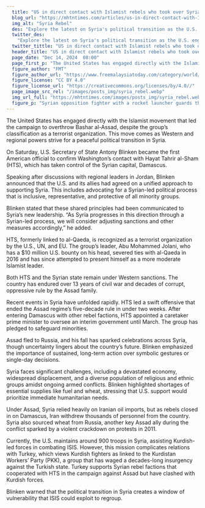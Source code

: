 ```yaml
---
  title: "US in direct contact with Islamist rebels who took over Syria"
  blog_url: "https://mhtntimes.com/articles/us-in-direct-contact-with-Islamist-rebels-who-took-over-syria.md"
  img_alt: "Syria Rebel"
  des: "Explore the latest on Syria's political transition as the U.S. engages with Hayat Tahrir al-Sham following the fall of Bashar al-Assad. Learn about challenges, sanctions, and efforts for an inclusive future."
  twitter_des:
    "Explore the latest on Syria's political transition as the U.S. engages with Hayat Tahrir al-Sham following the fall of Bashar al-Assad. Learn about challenges, sanctions, and efforts for an inclusive future."
  twitter_tittle: "US in direct contact with Islamist rebels who took over Syria"
  header_title: "US in direct contact with Islamist rebels who took over Syria"
  page_date: "Dec 14, 2024  08:00"
  page_first_p: "The United States has engaged directly with the Islamist movement that led the campaign to overthrow Bashar al-Assad, despite the group’s classification as a terrorist organization. This move comes as Western and regional powers strive for a peaceful political transition in Syria."
  figure_author: "FMT"
  figure_author_url: "https://www.freemalaysiatoday.com/category/world/2024/12/07/iraq-considers-syria-intervention-as-rebels-advance/"
  figure_license: "CC BY 4.0"
  figure_license_url: "https://creativecommons.org/licenses/by/4.0//"
  page_image_src_rel: "/images/posts_img/syria_rebel.webp"
  img_url_full: "https://mhtntimes.com/images/posts_img/syria_rebel.webp"
  figure_p: "Syrian opposition fighter with a rocket launcher guards the provincial office, where president Bashar Assad’s image is riddled with bullets in Hama"
---
```


The United States has engaged directly with the Islamist movement that led the campaign to overthrow Bashar al-Assad, despite the group’s classification as a terrorist organization. This move comes as Western and regional powers strive for a peaceful political transition in Syria.

On Saturday, U.S. Secretary of State Antony Blinken became the first American official to confirm Washington’s contact with Hayat Tahrir al-Sham (HTS), which has taken control of the Syrian capital, Damascus.

Speaking after discussions with regional leaders in Jordan, Blinken announced that the U.S. and its allies had agreed on a unified approach to supporting Syria. This includes advocating for a Syrian-led political process that is inclusive, representative, and protective of all minority groups.

Blinken stated that these shared principles had been communicated to Syria’s new leadership. “As Syria progresses in this direction through a Syrian-led process, we will consider adjusting sanctions and other measures accordingly,” he added.

HTS, formerly linked to al-Qaeda, is recognized as a terrorist organization by the U.S., UN, and EU. The group’s leader, Abu Mohammed Jolani, who has a $10 million U.S. bounty on his head, severed ties with al-Qaeda in 2016 and has since attempted to present himself as a more moderate Islamist leader.

Both HTS and the Syrian state remain under Western sanctions. The country has endured over 13 years of civil war and decades of corrupt, oppressive rule by the Assad family.

Recent events in Syria have unfolded rapidly. HTS led a swift offensive that ended the Assad regime’s five-decade rule in under two weeks. After entering Damascus with other rebel factions, HTS appointed a caretaker prime minister to oversee an interim government until March. The group has pledged to safeguard minorities.

Assad fled to Russia, and his fall has sparked celebrations across Syria, though uncertainty lingers about the country’s future. Blinken emphasized the importance of sustained, long-term action over symbolic gestures or single-day decisions.

Syria faces significant challenges, including a devastated economy, widespread displacement, and a diverse population of religious and ethnic groups amidst ongoing armed conflicts. Blinken highlighted shortages of essential supplies like fuel and wheat, stressing that U.S. support would prioritize immediate humanitarian needs.

Under Assad, Syria relied heavily on Iranian oil imports, but as rebels closed in on Damascus, Iran withdrew thousands of personnel from the country. Syria also sourced wheat from Russia, another key Assad ally during the conflict sparked by a violent crackdown on protests in 2011.

Currently, the U.S. maintains around 900 troops in Syria, assisting Kurdish-led forces in combating ISIS. However, this mission complicates relations with Turkey, which views Kurdish fighters as linked to the Kurdistan Workers’ Party (PKK), a group that has waged a decades-long insurgency against the Turkish state. Turkey supports Syrian rebel factions that cooperated with HTS in the campaign against Assad but have clashed with Kurdish forces.

Blinken warned that the political transition in Syria creates a window of vulnerability that ISIS could exploit to regroup.

